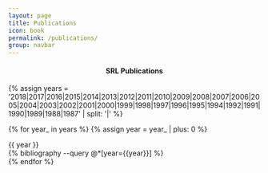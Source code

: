 ```yaml
---
layout: page
title: Publications
icon: book
permalink: /publications/
group: navbar
---
```

<h4 align="center"> SRL Publications </h4>
{% assign years = '2018|2017|2016|2015|2014|2013|2012|2011|2010|2009|2008|2007|2006|2005|2004|2003|2002|2001|2000|1999|1998|1997|1996|1995|1994|1992|1991|1990|1989|1988|1987' | split: '|' %}

{% for year_ in years %}
{% assign year = year_ | plus: 0 %}
  <div class="dated-entry">
	<div class="date"> {{ year }} </div>
	<div class="dated-event">
	{% bibliography --query @*[year={{year}}] %}<br>
	</div>
  </div>
{% endfor %}
